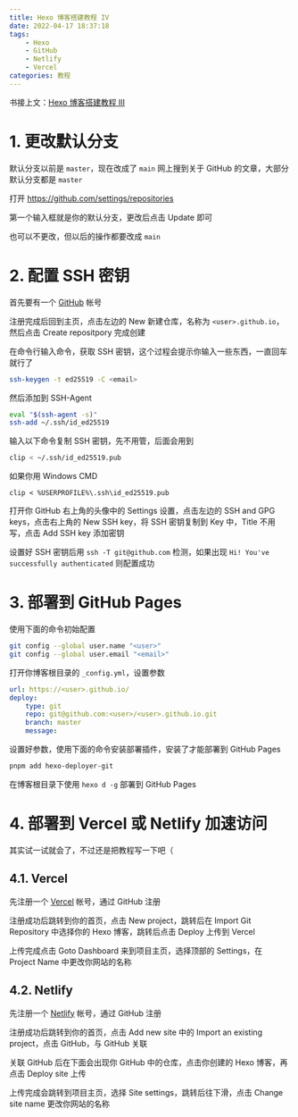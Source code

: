 ```yaml
---
title: Hexo 博客搭建教程 IV
date: 2022-04-17 18:37:18
tags:
    - Hexo
    - GitHub
    - Netlify
    - Vercel
categories: 教程
---
```


书接上文：[Hexo 博客搭建教程 III](/2022/04/17/hexo-blog-3)

<!-- more -->

# 1. 更改默认分支

默认分支以前是 `master`，现在改成了 `main`
网上搜到关于 GitHub 的文章，大部分默认分支都是 `master`

打开 https://github.com/settings/repositories

第一个输入框就是你的默认分支，更改后点击 Update 即可

也可以不更改，但以后的操作都要改成 `main`

# 2. 配置 SSH 密钥

首先要有一个 [GitHub](https://github.com) 帐号

注册完成后回到主页，点击左边的 New 新建仓库，名称为 `<user>.github.io`，然后点击 Create repositpory 完成创建

在命令行输入命令，获取 SSH 密钥，这个过程会提示你输入一些东西，一直回车就行了

```bash
ssh-keygen -t ed25519 -C <email>
```

然后添加到 SSH-Agent

```bash
eval "$(ssh-agent -s)"
ssh-add ~/.ssh/id_ed25519
```

输入以下命令复制 SSH 密钥，先不用管，后面会用到

```bash
clip < ~/.ssh/id_ed25519.pub
```

如果你用 Windows CMD

```batch
clip < %USERPROFILE%\.ssh\id_ed25519.pub
```

打开你 GitHub 右上角的头像中的 Settings 设置，点击左边的 SSH and GPG keys，点击右上角的 New SSH key，将 SSH 密钥复制到 Key 中，Title 不用写，点击 Add SSH key 添加密钥

设置好 SSH 密钥后用 `ssh -T git@github.com` 检测，如果出现 `Hi! You've successfully authenticated` 则配置成功

# 3. 部署到 GitHub Pages

使用下面的命令初始配置

```bash
git config --global user.name "<user>"
git config --global user.email "<email>"
```

打开你博客根目录的 `_config.yml`，设置参数

```yaml
url: https://<user>.github.io/
deploy:
    type: git
    repo: git@github.com:<user>/<user>.github.io.git
    branch: master
    message:
```

设置好参数，使用下面的命令安装部署插件，安装了才能部署到 GitHub Pages

```bash
pnpm add hexo-deployer-git
```

在博客根目录下使用 `hexo d -g` 部署到 GitHub Pages

# 4. 部署到 Vercel 或 Netlify 加速访问

其实试一试就会了，不过还是把教程写一下吧（

## 4.1. Vercel

先注册一个 [Vercel](https://vercel.com/login) 帐号，通过 GitHub 注册

注册成功后跳转到你的首页，点击 New project，跳转后在 Import Git Repository 中选择你的 Hexo 博客，跳转后点击 Deploy 上传到 Vercel

上传完成点击 Goto Dashboard 来到项目主页，选择顶部的 Settings，在 Project Name 中更改你网站的名称

## 4.2. Netlify

先注册一个 [Netlify](https://app.netlify.com/) 帐号，通过 GitHub 注册

注册成功后跳转到你的首页，点击 Add new site 中的 Import an existing project，点击 GitHub，与 GitHub 关联

关联 GitHub 后在下面会出现你 GitHub 中的仓库，点击你创建的 Hexo 博客，再点击 Deploy site 上传

上传完成会跳转到项目主页，选择 Site settings，跳转后往下滑，点击 Change site name 更改你网站的名称
